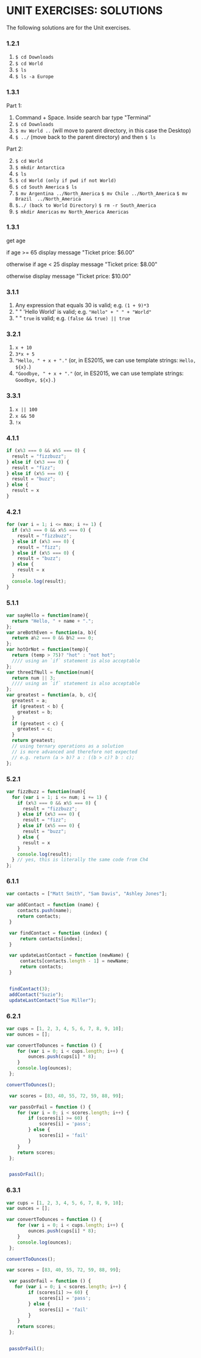 # UNIT EXERCISES: SOLUTIONS

The following solutions are for the Unit exercises.

### 1.2.1
1. `$ cd Downloads`
2. `$ cd World`
3. `$ ls`
4. `$ ls -a Europe`

### 1.3.1

Part 1: 

1. Command + Space. Inside search bar type "Terminal"
2. `$ cd Downloads`
2. `$ mv World ..` (will move to parent directory, in this case the Desktop)
3. `$ ../` (move back to the parent directory) and then  `$ ls`

Part 2: 

2. `$ cd World`
3. `$ mkdir Antarctica`
4. `$ ls`
5. `$ cd World (only if pwd if not World)`
6. `$ cd South America`
   `$ ls`
7. `$ mv Argentina ../North_America`
   `$ mv Chile ../North_America`
   `$ mv Brazil  ../North_America`
8. `$../ (back to World Directory)`
   `$ rm -r South_America`
9. `$ mkdir Americas`
   `mv North_America Americas`

### 1.3.1

get age

if age >= 65
	display message "Ticket price: $6.00"
	
otherwise if age < 25
	display message "Ticket price: $8.00"
	
otherwise
	display message "Ticket price: $10.00"

### 3.1.1
 1. Any expression that equals 30 is valid; e.g. `(1 + 9)*3`
 2. "                        " 'Hello World' is valid; e.g. `"Hello" + " " + "World"`
 3. "                        " `true` is valid; e.g. `(false && true) || true`

### 3.2.1
  1. `x + 10`
  2. `3*x + 5`
  3. `"Hello, " + x + "."` (or, in ES2015, we can use template strings: ``Hello, ${x}.``)
  4. `"Goodbye, " + x + "."` (or, in ES2015, we can use template strings: ``Goodbye, ${x}.``)

### 3.3.1
  1. `x || 100`
  2. `x && 50`
  3. `!x`

### 4.1.1
```javascript
if (x%3 === 0 && x%5 === 0) {
  result = "fizzbuzz";
} else if (x%3 === 0) {
  result = "fizz";
} else if (x%5 === 0) {
  result = "buzz";
} else {
  result = x
}
```

### 4.2.1

```javascript
for (var i = 1; i <= max; i += 1) {
  if (x%3 === 0 && x%5 === 0) {
    result = "fizzbuzz";
  } else if (x%3 === 0) {
    result = "fizz";
  } else if (x%5 === 0) {
    result = "buzz";
  } else {
    result = x
  }
  console.log(result);
}
```

### 5.1.1

```javascript
var sayHello = function(name){
  return "Hello, " + name + ".";
};
var areBothEven = function(a, b){
  return a%2 === 0 && b%2 === 0;
};
var hotOrNot = function(temp){
  return (temp > 75)? "hot" : "not hot";
  //// using an `if` statement is also acceptable
};
var threeIfNull = function(num){
  return num || 3;
  //// using an `if` statement is also acceptable
};
var greatest = function(a, b, c){
  greatest = a;
  if (greatest < b) {
    greatest = b;
  }
  if (greatest < c) {
    greatest = c;
  }
  return greatest;
  // using ternary operations as a solution
  // is more advanced and therefore not expected
  // e.g. return (a > b)? a : ((b > c)? b : c);
};
```

### 5.2.1

```javascript
var fizzBuzz = function(num){
  for (var i = 1; i <= num; i += 1) {
    if (x%3 === 0 && x%5 === 0) {
      result = "fizzbuzz";
    } else if (x%3 === 0) {
      result = "fizz";
    } else if (x%5 === 0) {
      result = "buzz";
    } else {
      result = x
    }
    console.log(result);
  } // yes, this is literally the same code from Ch4
};
```

### 6.1.1

```javascript
var contacts = ["Matt Smith", "Sam Davis", "Ashley Jones"];

var addContact = function (name) {
    contacts.push(name);
    return contacts;
 }

 var findContact = function (index) {
     return contacts[index];
 }

 var updateLastContact = function (newName) {
     contacts[contacts.length - 1] = newName;
     return contacts;
 }


 findContact(3);
 addContact("Suzie");
 updateLastContact("Sue Miller");
 ```
 

### 6.2.1

```javascript
var cups = [1, 2, 3, 4, 5, 6, 7, 8, 9, 10];
var ounces = [];

var convertToOunces = function () {
	for (var i = 0; i < cups.length; i++) {
		ounces.push(cups[i] * 8);
	}
	console.log(ounces);
 };

convertToOunces();

 var scores = [83, 40, 55, 72, 59, 88, 99];

 var passOrFail = function () {
 	for (var i = 0; i < scores.length; i++) {
 		if (scores[i] >= 60) {
 			scores[i] = 'pass';
 		} else {
 			scores[i] = 'fail'
 		}
 	}
 	return scores;
 };


 passOrFail();
 ```


### 6.3.1

```javascript
var cups = [1, 2, 3, 4, 5, 6, 7, 8, 9, 10];
var ounces = [];

var convertToOunces = function () {
	for (var i = 0; i < cups.length; i++) {
		ounces.push(cups[i] * 8);
	}
	console.log(ounces);
 };

convertToOunces();

var scores = [83, 40, 55, 72, 59, 88, 99];

 var passOrFail = function () {
   for (var i = 0; i < scores.length; i++) {
 		if (scores[i] >= 60) {
 			scores[i] = 'pass';
 		} else {
 			scores[i] = 'fail'
 		}
 	}
 	return scores;
 };


 passOrFail();
 ```

